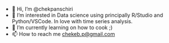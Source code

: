 - 👋 Hi, I’m @chekpanschiri
- 👀 I’m interested in Data science using principally R/Studio and Python/VSCode. In love with time series analysis.
- 🌱 I’m currently learning on how to cook ;)
- 📫 How to reach me chekeb.p@gmail.com

<!---
chekpanschiri/chekpanschiri is a ✨ special ✨ repository because its `README.md` (this file) appears on your GitHub profile.
You can click the Preview link to take a look at your changes.
--->
